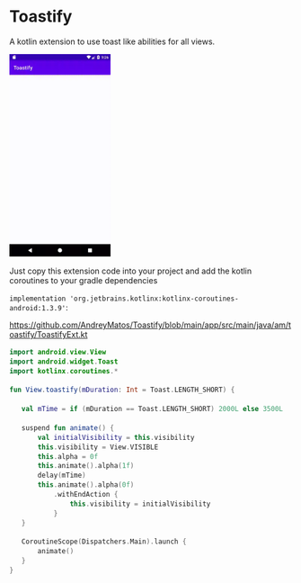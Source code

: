# Toastify
A kotlin extension to use toast like abilities for all views.

<img src="/media/device-2021-07-02-212708.gif" width="180">

Just copy this extension code into your project and add the kotlin coroutines to your gradle dependencies 

```implementation 'org.jetbrains.kotlinx:kotlinx-coroutines-android:1.3.9'```:

https://github.com/AndreyMatos/Toastify/blob/main/app/src/main/java/am/toastify/ToastifyExt.kt
 ```kotlin
 import android.view.View
import android.widget.Toast
import kotlinx.coroutines.*

fun View.toastify(mDuration: Int = Toast.LENGTH_SHORT) {

    val mTime = if (mDuration == Toast.LENGTH_SHORT) 2000L else 3500L

    suspend fun animate() {
        val initialVisibility = this.visibility
        this.visibility = View.VISIBLE
        this.alpha = 0f
        this.animate().alpha(1f)
        delay(mTime)
        this.animate().alpha(0f)
            .withEndAction {
                this.visibility = initialVisibility
            }
    }

    CoroutineScope(Dispatchers.Main).launch {
        animate()
    }
}
 ```
